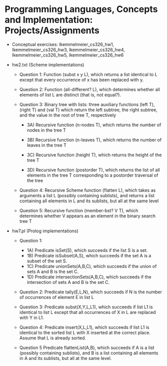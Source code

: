 # Programming Languages, Concepts and Implementation: Projects/Assignments

* Conceptual exercises: lkemmelmeier_cs326_hw1, lkemmelmeier_cs326_hw3, lkemmelmeier_cs326_hw4, lkemmelmeier_cs326_hw5, lkemmelmeier_cs326_hw6

 

* hw2.txt (Scheme implementations)

  *  Question 1: Function (subst x y L), which returns a list identical to L except that every occurrence of x has been replaced with y.
    
  *  Question 2: Function (all-different? L), which determines whether all elements of list L are distinct (that is, not equal?).
 
  *  Question 3: Binary tree with lists: three auxiliary functions (left T), (right T) and (val T) which return the left subtree, the right subtree, and the value in the root of tree T, respectively
 
     * 3A) Recursive function (n-nodes T), which returns the number of nodes in the tree T
 
     * 3B) Recursive function (n-leaves T), which returns the number of leaves in the tree T
 
     * 3C) Recursive function (height T), which returns the height of
the tree T

     * 3D) Recursive function (postorder T), which returns the list of all elements in the tree T corresponding to a postorder traversal of the tree

  * Question 4: Recursive Scheme function (flatten L), which takes as arguments a list L (possibly containing sublists), and returns a list containing all elements in L and its sublists, but all at the same level
 
  * Question 5: Recursive function (member-bst? V T), which determines whether V appears as an element in the binary search tree T
 
   

* hw7.pl (Prolog implementations)

  * Question 1:

    * 1A) Predicate isSet(S), which succeeds if the list S is a set.
    * 1B) Predicate isSubset(A,S), which succeeds if the set A is a subset of the set S.
    * 1C) Predicate unionSets(A,B,C), which succeeds if the union of sets A and B is the set C.
    * 1D) Predicate intersectionSets(A,B,C), which succeeds if the intersection of sets A and B is the set C.
  
  * Question 2: Predicate tally(E,L,N), which succeeds if N is the number of occurrences of element E in list L

  * Question 3: Predicate subst(X,Y,L,L1), which succeeds if list L1 is identical to list L except that all occurrences of X in L are replaced with Y in L1.

  * Question 4: Predicate insert(X,L,L1), which succeeds if list L1 is identical to the sorted list L with X inserted at the correct place. Assume that L is already sorted.

  * Question 5 Predicate flattenList(A,B), which succeeds if A is a list (possibly containing sublists), and B is a list containing all elements in A and its sublists, but all at the same level.
